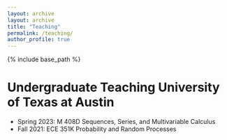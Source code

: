 ```yaml
---
layout: archive
layout: archive
title: "Teaching"
permalink: /teaching/
author_profile: true
---
```


{% include base_path %}


Undergraduate Teaching
University of Texas at Austin
======
* Spring 2023: M 408D Sequences, Series, and Multivariable Calculus
* Fall 2021: ECE 351K Probability and Random Processes


